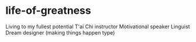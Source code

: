 # life-of-greatness
Living to my fullest potential 
T'ai Chi instructor
Motivational speaker
Linguist
Dream designer (making things happen type)
